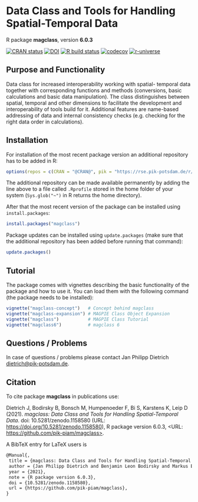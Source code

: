 # Data Class and Tools for Handling Spatial-Temporal Data

R package **magclass**, version **6.0.3**

[![CRAN status](https://www.r-pkg.org/badges/version/magclass)](https://cran.r-project.org/package=magclass) [![DOI](https://zenodo.org/badge/DOI/10.5281/zenodo.1158580.svg)](https://doi.org/10.5281/zenodo.1158580)  [![R build status](https://github.com/pik-piam/magclass/workflows/check/badge.svg)](https://github.com/pik-piam/magclass/actions) [![codecov](https://codecov.io/gh/pik-piam/magclass/branch/master/graph/badge.svg)](https://codecov.io/gh/pik-piam/magclass) [![r-universe](https://pik-piam.r-universe.dev/badges/magclass)](https://pik-piam.r-universe.dev/ui#builds)

## Purpose and Functionality

Data class for increased interoperability working with spatial-
    temporal data together with corresponding functions and methods (conversions,
    basic calculations and basic data manipulation). The class distinguishes
    between spatial, temporal and other dimensions to facilitate the development
    and interoperability of tools build for it. Additional features are name-based
    addressing of data and internal consistency checks (e.g. checking for the right
    data order in calculations).


## Installation

For installation of the most recent package version an additional repository has to be added in R:

```r
options(repos = c(CRAN = "@CRAN@", pik = "https://rse.pik-potsdam.de/r/packages"))
```
The additional repository can be made available permanently by adding the line above to a file called `.Rprofile` stored in the home folder of your system (`Sys.glob("~")` in R returns the home directory).

After that the most recent version of the package can be installed using `install.packages`:

```r 
install.packages("magclass")
```

Package updates can be installed using `update.packages` (make sure that the additional repository has been added before running that command):

```r 
update.packages()
```

## Tutorial

The package comes with vignettes describing the basic functionality of the package and how to use it. You can load them with the following command (the package needs to be installed):

```r
vignette("magclass-concept")   # Concept behind magclass
vignette("magclass-expansion") # MAGPIE Class Object Expansion
vignette("magclass")           # MAGPIE Class Tutorial
vignette("magclass6")          # magclass 6
```

## Questions / Problems

In case of questions / problems please contact Jan Philipp Dietrich <dietrich@pik-potsdam.de>.

## Citation

To cite package **magclass** in publications use:

Dietrich J, Bodirsky B, Bonsch M, Humpenoeder F, Bi S, Karstens K, Leip D (2021). _magclass: Data Class and Tools for Handling Spatial-Temporal Data_. doi: 10.5281/zenodo.1158580 (URL: https://doi.org/10.5281/zenodo.1158580), R package version 6.0.3, <URL: https://github.com/pik-piam/magclass>.

A BibTeX entry for LaTeX users is

 ```latex
@Manual{,
  title = {magclass: Data Class and Tools for Handling Spatial-Temporal Data},
  author = {Jan Philipp Dietrich and Benjamin Leon Bodirsky and Markus Bonsch and Florian Humpenoeder and Stephen Bi and Kristine Karstens and Debbora Leip},
  year = {2021},
  note = {R package version 6.0.3},
  doi = {10.5281/zenodo.1158580},
  url = {https://github.com/pik-piam/magclass},
}
```


